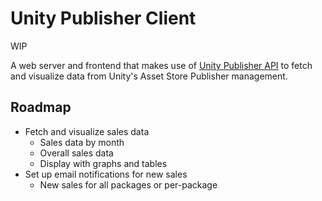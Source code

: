 # Unity Publisher Client

WIP

A web server and frontend that makes use of [Unity Publisher API](https://github.com/Kwintenvdb/unity-publisher-api) to fetch and visualize data from Unity's Asset Store Publisher management.

## Roadmap

* Fetch and visualize sales data
   * Sales data by month
   * Overall sales data
   * Display with graphs and tables
* Set up email notifications for new sales
   * New sales for all packages or per-package
